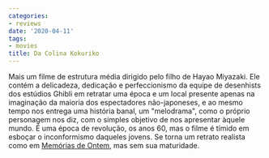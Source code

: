 ```yaml
---
categories:
- reviews
date: '2020-04-11'
tags:
- movies
title: Da Colina Kokuriko
---
```


Mais um filme de estrutura média dirigido pelo filho de Hayao Miyazaki. Ele contém a delicadeza, dedicação e perfeccionismo da equipe de desenhists dos estúdios Ghibli em retratar uma época e um local presente apenas na imaginação da maioria dos espectadores não-japoneses, e ao mesmo tempo nos entrega uma história banal, um "melodrama", como o próprio personagem nos diz, com o simples objetivo de nos apresentar àquele mundo. É uma época de revolução, os anos 60, mas o filme é tímido em esboçar o inconformismo daqueles jovens. Se torna um retrato realista como em [Memórias de Ontem], mas sem sua maturidade.

[Memórias de Ontem]: /memorias-de-ontem